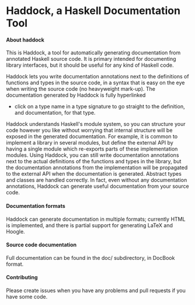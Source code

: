 # Haddock, a Haskell Documentation Tool


#### About haddock

This is Haddock, a tool for automatically generating documentation
from annotated Haskell source code.  It is primary intended for
documenting library interfaces, but it should be useful for any kind
of Haskell code.

Haddock lets you write documentation annotations next to the
definitions of functions and types in the source code, in a syntax
that is easy on the eye when writing the source code (no heavyweight
mark-up). The documentation generated by Haddock is fully hyperlinked
- click on a type name in a type signature to go straight to the
definition, and documentation, for that type.

Haddock understands Haskell's module system, so you can structure your
code however you like without worrying that internal structure will be
exposed in the generated documentation.  For example, it is common to
implement a library in several modules, but define the external API by
having a single module which re-exports parts of these implementation
modules.  Using Haddock, you can still write documentation annotations
next to the actual definitions of the functions and types in the
library, but the documentation annotations from the implementation
will be propagated to the external API when the documentation is
generated.  Abstract types and classes are handled correctly.  In
fact, even without any documentation annotations, Haddock can generate
useful documentation from your source code.


#### Documentation formats

Haddock can generate documentation in multiple formats; currently HTML
is implemented, and there is partial support for generating LaTeX and
Hoogle.


#### Source code documentation

Full documentation can be found in the doc/ subdirectory, in DocBook
format.


#### Contributing

Please create issues when you have any problems and pull requests if you have some code.
